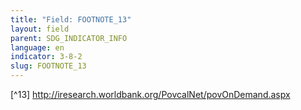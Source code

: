 ```yaml
---
title: "Field: FOOTNOTE_13"
layout: field
parent: SDG_INDICATOR_INFO
language: en
indicator: 3-8-2
slug: FOOTNOTE_13
---
```

[^13] http://iresearch.worldbank.org/PovcalNet/povOnDemand.aspx